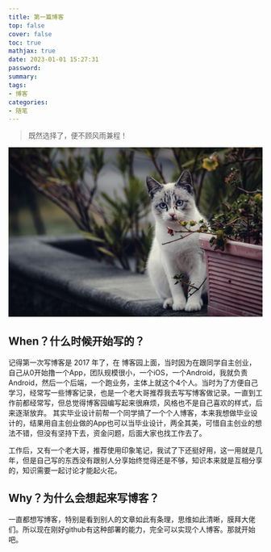 ```yaml
---
title: 第一篇博客
top: false
cover: false
toc: true
mathjax: true
date: 2023-01-01 15:27:31
password:
summary:
tags:
- 博客
categories:
- 随笔
---
```


> 既然选择了，便不顾风雨兼程！

![](/medias/contact.jpg)

## When？什么时候开始写的？
记得第一次写博客是 2017 年了，在 博客园上面，当时因为在跟同学自主创业，自己从0开始撸一个App，团队规模很小，一个iOS，一个Android，我就负责Android，然后一个后端，一个跑业务，主体上就这个4个人。当时为了方便自己学习，经常写一些博客记录，也是一个老大哥推荐我去写写博客做记录。一直到工作前都经常写，但总觉得博客园编写起来很麻烦，风格也不是自己喜欢的样式，后来逐渐放弃。
其实毕业设计前帮一个同学搞了一个个人博客，本来我想做毕业设计的，结果用自主创业做的App也可以当毕业设计，两全其美，可惜自主创业的想法不错，但没有坚持下去，资金问题，后面大家也找工作去了。

工作后，又有一个老大哥，推荐使用印象笔记，我试了下还挺好用，这一用就是几年，但是自己写的东西没有跟别人分享始终觉得还是不够，知识本来就是互相分享的，知识需要一起讨论才能起火花。


## Why？为什么会想起来写博客？
一直都想写博客，特别是看到别人的文章如此有条理，思维如此清晰，膜拜大佬们。所以现在刚好github有这种部署的能力，完全可以实现个人博客。那就开始吧。



